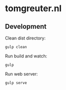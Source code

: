 # tomgreuter.nl

## Development

Clean dist directory:

```
gulp clean
```

Run build and watch:

```
gulp
```

Run web server:

```
gulp serve
```
